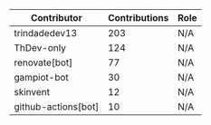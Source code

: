 | Contributor | Contributions | Role |
| ------------ | -------------- | ---- |
| trindadedev13 | 203 | N/A |
| ThDev-only | 124 | N/A |
| renovate[bot] | 77 | N/A |
| gampiot-bot | 30 | N/A |
| skinvent | 12 | N/A |
| github-actions[bot] | 10 | N/A |
